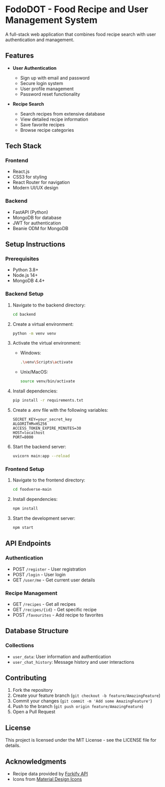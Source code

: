 # FodoDOT - Food Recipe and User Management System

A full-stack web application that combines food recipe search with user authentication and management.

## Features

- **User Authentication**
  - Sign up with email and password
  - Secure login system
  - User profile management
  - Password reset functionality

- **Recipe Search**
  - Search recipes from extensive database
  - View detailed recipe information
  - Save favorite recipes
  - Browse recipe categories

## Tech Stack

### Frontend
- React.js
- CSS3 for styling
- React Router for navigation
- Modern UI/UX design

### Backend
- FastAPI (Python)
- MongoDB for database
- JWT for authentication
- Beanie ODM for MongoDB

## Setup Instructions

### Prerequisites
- Python 3.8+
- Node.js 14+
- MongoDB 4.4+

### Backend Setup
1. Navigate to the backend directory:
   ```bash
   cd backend
   ```

2. Create a virtual environment:
   ```bash
   python -m venv venv
   ```

3. Activate the virtual environment:
   - Windows:
     ```bash
     .\venv\Scripts\activate
     ```
   - Unix/MacOS:
     ```bash
     source venv/bin/activate
     ```

4. Install dependencies:
   ```bash
   pip install -r requirements.txt
   ```

5. Create a .env file with the following variables:
   ```
   SECRET_KEY=your_secret_key
   ALGORITHM=HS256
   ACCESS_TOKEN_EXPIRE_MINUTES=30
   HOST=localhost
   PORT=8000
   ```

6. Start the backend server:
   ```bash
   uvicorn main:app --reload
   ```

### Frontend Setup
1. Navigate to the frontend directory:
   ```bash
   cd foodverse-main
   ```

2. Install dependencies:
   ```bash
   npm install
   ```

3. Start the development server:
   ```bash
   npm start
   ```

## API Endpoints

### Authentication
- POST `/register` - User registration
- POST `/login` - User login
- GET `/user/me` - Get current user details

### Recipe Management
- GET `/recipes` - Get all recipes
- GET `/recipes/{id}` - Get specific recipe
- POST `/favourites` - Add recipe to favorites

## Database Structure

### Collections
- `user_data`: User information and authentication
- `user_chat_history`: Message history and user interactions

## Contributing

1. Fork the repository
2. Create your feature branch (`git checkout -b feature/AmazingFeature`)
3. Commit your changes (`git commit -m 'Add some AmazingFeature'`)
4. Push to the branch (`git push origin feature/AmazingFeature`)
5. Open a Pull Request

## License

This project is licensed under the MIT License - see the LICENSE file for details.

## Acknowledgments

- Recipe data provided by [Forkify API](https://forkify-api.herokuapp.com/)
- Icons from [Material Design Icons](https://materialdesignicons.com/) 